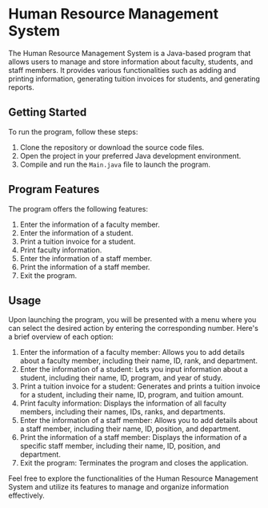 # Human Resource Management System

The Human Resource Management System is a Java-based program that allows users to manage and store information about faculty, students, and staff members. It provides various functionalities such as adding and printing information, generating tuition invoices for students, and generating reports.

## Getting Started

To run the program, follow these steps:

1. Clone the repository or download the source code files.
2. Open the project in your preferred Java development environment.
3. Compile and run the `Main.java` file to launch the program.

## Program Features

The program offers the following features:

1. Enter the information of a faculty member.
2. Enter the information of a student.
3. Print a tuition invoice for a student.
4. Print faculty information.
5. Enter the information of a staff member.
6. Print the information of a staff member.
7. Exit the program.

## Usage

Upon launching the program, you will be presented with a menu where you can select the desired action by entering the corresponding number. Here's a brief overview of each option:

1. Enter the information of a faculty member: Allows you to add details about a faculty member, including their name, ID, rank, and department.
2. Enter the information of a student: Lets you input information about a student, including their name, ID, program, and year of study.
3. Print a tuition invoice for a student: Generates and prints a tuition invoice for a student, including their name, ID, program, and tuition amount.
4. Print faculty information: Displays the information of all faculty members, including their names, IDs, ranks, and departments.
5. Enter the information of a staff member: Allows you to add details about a staff member, including their name, ID, position, and department.
6. Print the information of a staff member: Displays the information of a specific staff member, including their name, ID, position, and department.
7. Exit the program: Terminates the program and closes the application.

Feel free to explore the functionalities of the Human Resource Management System and utilize its features to manage and organize information effectively.
